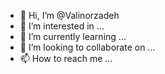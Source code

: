 - 👋 Hi, I’m @Valinorzadeh
- 👀 I’m interested in ...
- 🌱 I’m currently learning ...
- 💞️ I’m looking to collaborate on ...
- 📫 How to reach me ...

<!---
Valinorzadeh/Valinorzadeh is a ✨ special ✨ repository because its `README.md` (this file) appears on your GitHub profile.
You can click the Preview link to take a look at your changes.
--->
